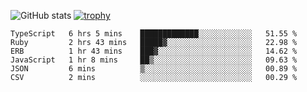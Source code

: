 ![GitHub stats](https://github-readme-stats.vercel.app/api?username=ksk001100&show_icons=true&theme=tokyonight)
[![trophy](https://github-profile-trophy.vercel.app/?username=ksk001100&theme=onedark)](https://github.com/ryo-ma/github-profile-trophy)

<!--START_SECTION:waka-->

```text
TypeScript   6 hrs 5 mins    █████████████░░░░░░░░░░░░   51.55 %
Ruby         2 hrs 43 mins   █████▓░░░░░░░░░░░░░░░░░░░   22.98 %
ERB          1 hr 43 mins    ███▓░░░░░░░░░░░░░░░░░░░░░   14.62 %
JavaScript   1 hr 8 mins     ██▒░░░░░░░░░░░░░░░░░░░░░░   09.63 %
JSON         6 mins          ▒░░░░░░░░░░░░░░░░░░░░░░░░   00.89 %
CSV          2 mins          ░░░░░░░░░░░░░░░░░░░░░░░░░   00.29 %
```

<!--END_SECTION:waka-->

